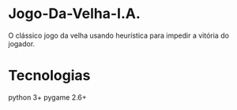 # Jogo-Da-Velha-I.A.
 O clássico jogo da velha usando heurística para impedir a vitória do jogador. 


# Tecnologias 
python 3+
pygame 2.6+